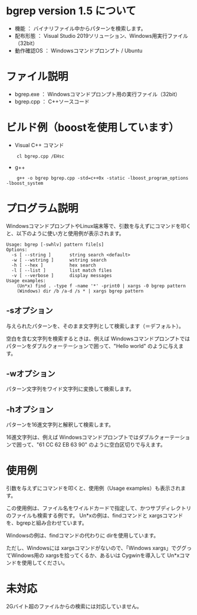 # bgrep version 1.5 について

- 機能 ： バイナリファイル中からパターンを検索します。
- 配布形態 ： Visual Studio 2019ソリューション、Windows用実行ファイル（32bit）
- 動作確認OS ： Windowsコマンドプロンプト / Ubuntu

# ファイル説明

- bgrep.exe ： Windowsコマンドプロンプト用の実行ファイル（32bit）
- bgrep.cpp ： C++ソースコード

# ビルド例（boostを使用しています）

- Visual C++ コマンド
```
    cl bgrep.cpp /EHsc
```

- g++
```
    g++ -o bgrep bgrep.cpp -std=c++0x -static -lboost_program_options -lboost_system
```

# プログラム説明

WindowsコマンドプロンプトやLinux端末等で、引数を与えずにコマンドを叩くと、以下のように使い方と使用例が表示されます。

```
Usage: bgrep [-swhlv] pattern file[s]
Options:
  -s [ --string ]       string search <default>
  -w [ --wstring ]      wstring search
  -h [ --hex ]          hex search
  -l [ --list ]         list match files
  -v [ --verbose ]      display messages
Usage examples:
    (Un*x) find . -type f -name '*' -print0 | xargs -0 bgrep pattern
    (Windows) dir /b /a-d /s * | xargs bgrep pattern
```

## -sオプション

与えられたパターンを、そのまま文字列として検索します（＝デフォルト）。

空白を含む文字列を検索するときは、例えば Windowsコマンドプロンプトではパターンをダブルクォーテーションで囲って、"Hello world" のように与えます。

## -wオプション

パターン文字列をワイド文字列に変換して検索します。

## -hオプション

パターンを16進文字列と解釈して検索します。

16進文字列は、例えば Windowsコマンドプロンプトではダブルクォーテーションで囲って、"61 CC 62 EB 63 90" のように空白区切りで与えます。

# 使用例

引数を与えずにコマンドを叩くと、使用例（Usage examples）も表示されます。

この使用例は、ファイル名をワイルドカードで指定して、かつサブディレクトリのファイルも検索する例です。
Un*xの例は、findコマンドと xargsコマンドを、bgrepと組み合わせています。

Windowsの例は、findコマンドの代わりに dirを使用しています。

ただし、Windowsには xargsコマンドがないので、「Windows xargs」でググってWindows用の xargsを拾ってくるか、あるいは Cygwinを導入して Un*xコマンドを使用してください。

# 未対応

2Gバイト超のファイルからの検索には対応していません。

